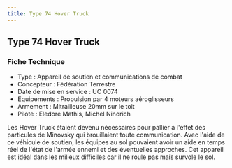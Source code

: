 ```yaml
---
title: Type 74 Hover Truck
---
```


Type 74 Hover Truck
-------------------




### Fiche Technique


* Type : Appareil de soutien et communications de combat
* Concepteur : Fédération Terrestre
* Date de mise en service : UC 0074
* Equipements : Propulsion par 4 moteurs aéroglisseurs
* Armement : Mitrailleuse 20mm sur le toit
* Pilote : Eledore Mathis, Michel Ninorich


Les Hover Truck étaient devenu nécessaires pour pallier à l'effet des particules de Minovsky qui brouillaient toute communication. Avec l'aide de ce véhicule de soutien, les équipes au sol pouvaient avoir un aide en temps réel de l'état de l'armée ennemi et des éventuelles approches. Cet appareil est idéal dans les milieux difficiles car il ne roule pas mais survole le sol.

